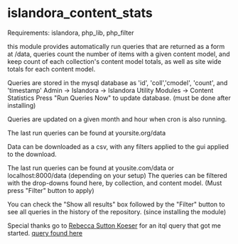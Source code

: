 # islandora\_content\_stats

Requirements: islandora, php\_lib, php\_filter

this module provides automatically run queries that are returned as a form at /data, 
queries count the number of items with a given content model, and keep count of each collection's content model totals, as well as site wide totals for each content model.


Queries are stored in the mysql database as 'id', 'coll','cmodel', 'count', and 'timestamp'
Admin -> Islandora -> Islandora Utility Modules -> Content Statistics
Press "Run Queries Now" to update database. (must be done after installing)

Queries are updated on a given month and hour when cron is also running.

The last run queries can be found at yoursite.org/data

Data can be downloaded as a csv, with any filters applied to the gui applied to the download.

The last run queries can be found at yousite.com/data or localhost:8000/data (depending on your setup)
The queries can be filtered with the drop-downs found here, by collection, and content model. (Must press "Filter" button to apply)

You can check the "Show all results" box followed by the "Filter" button to see all queries in the history of the repository. (since installing the module)

Special thanks go to
[Rebecca Sutton Koeser](https://github.com/rlskoeser) for an itql query that got me started.
[query found here](https://rlskoeser.github.io/2010/04/06/fedora-risearch-query-get-object-totals-cmodel)
